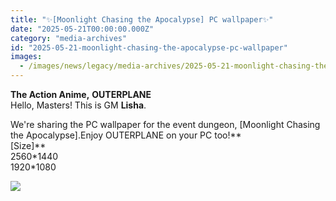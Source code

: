 ```yaml
---
title: "✨[Moonlight Chasing the Apocalypse] PC wallpaper✨"
date: "2025-05-21T00:00:00.000Z"
category: "media-archives"
id: "2025-05-21-moonlight-chasing-the-apocalypse-pc-wallpaper"
images:
  - /images/news/legacy/media-archives/2025-05-21-moonlight-chasing-the-apocalypse-pc-wallpaper/c2a8ea5e547e4bcc8ff4d5c36529b3ae_002.webp
---
```


**The Action Anime,** **OUTERPLANE**  
Hello, Masters! This is GM **Lisha**.  
  
We're sharing the PC wallpaper for the event dungeon, \[Moonlight Chasing the Apocalypse\].Enjoy OUTERPLANE on your PC too!**  
\[Size\]**  
2560\*1440  
1920\*1080

![](/images/news/legacy/media-archives/2025-05-21-moonlight-chasing-the-apocalypse-pc-wallpaper/c2a8ea5e547e4bcc8ff4d5c36529b3ae_002.webp)
